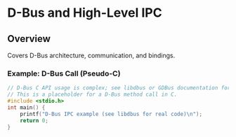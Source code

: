 # D-Bus and High-Level IPC

## Overview

Covers D-Bus architecture, communication, and bindings.

### Example: D-Bus Call (Pseudo-C)
```c
// D-Bus C API usage is complex; see libdbus or GDBus documentation for real code.
// This is a placeholder for a D-Bus method call in C.
#include <stdio.h>
int main() {
    printf("D-Bus IPC example (see libdbus for real code)\n");
    return 0;
}
```
